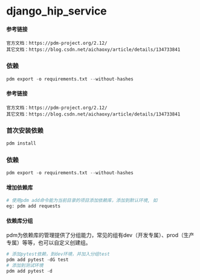 # django_hip_service

#### 参考链接

```
官方文档：https://pdm-project.org/2.12/
其它文档：https://blog.csdn.net/aichaoxy/article/details/134733841
```

### 依赖
```python
pdm export -o requirements.txt --without-hashes
```

#### 参考链接

```
官方文档：https://pdm-project.org/2.12/
其它文档：https://blog.csdn.net/aichaoxy/article/details/134733841
```

### 首次安装依赖
```python
pdm install
```

### 依赖
```python
pdm export -o requirements.txt --without-hashes
```

#### 增加依赖库
```python
# 使用pdm add命令能为当前目录的项目添加依赖库，添加到默认环境, 如
eg: pdm add requests
```

#### 依赖库分组
pdm为依赖库的管理提供了分组能力，常见的组有dev（开发专属）、prod（生产专属）等等，也可以自定义创建组。
```python
# 添加pytest依赖，到dev环境，并加入分组test
pdm add pytest -dG test
# 添加到测试环境
pdm add pytest -d
```
